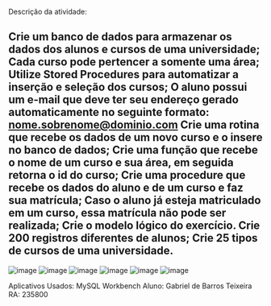 Descrição da atividade:

Crie um banco de dados para armazenar os dados dos alunos e cursos de uma universidade;
Cada curso pode pertencer a somente uma área;
Utilize Stored Procedures para automatizar a inserção e seleção dos cursos;
O aluno possui um e-mail que deve ter seu endereço gerado automaticamente no seguinte formato: nome.sobrenome@dominio.com
Crie uma rotina que recebe os dados de um novo curso e o insere no banco de dados;
Crie uma função que recebe o nome de um curso e sua área, em seguida retorna o id do curso;
Crie uma procedure que recebe os dados do aluno e de um curso e faz sua matrícula;
Caso o aluno já esteja matriculado em um curso, essa matrícula não pode ser realizada;
Crie o modelo lógico do exercício.
Crie 200 registros diferentes de alunos;
Crie 25 tipos de cursos de uma universidade.
------------------------------------------------------------------------------------------------------------------------------------------------------------------------------------
![image](https://github.com/Aceskrr/Universidade/assets/134974864/ae229bc1-cf28-489f-81c8-ca5d2ca428e8)
![image](https://github.com/Aceskrr/Universidade/assets/134974864/1d2d9d06-8a82-49b3-a55d-9c7cecd68052)
![image](https://github.com/Aceskrr/Universidade/assets/134974864/26e17506-f5a7-470d-856b-375873698bb4)
![image](https://github.com/Aceskrr/Universidade/assets/134974864/e62f5dbe-1dbb-461f-8b61-fa700e96de0f)
![image](https://github.com/Aceskrr/Universidade/assets/134974864/d6781cbd-d4af-4077-a581-e1c4ecd1a779)
![image](https://github.com/Aceskrr/Universidade/assets/134974864/5ed57d47-3d84-44cf-b002-851c44043b6b)


Aplicativos Usados: MySQL Workbench
Aluno: Gabriel de Barros Teixeira
RA: 235800



